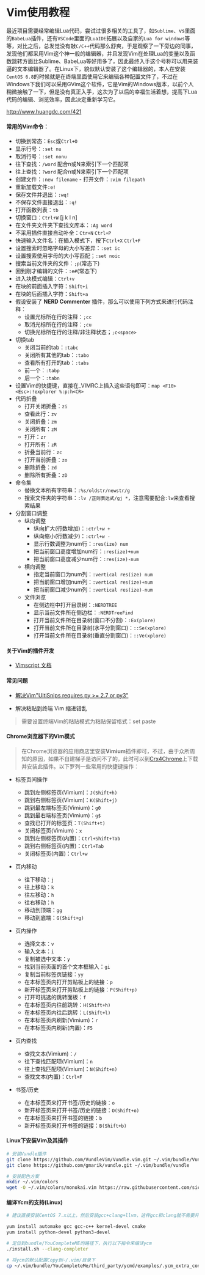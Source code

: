 # Vim使用教程

最近项目需要经常编辑Lua代码，尝试过很多相关的工具了，如`Sublime`、vs里面的`BabeLua`插件，还有`VSCode`里面的`LuaIDE`拓展以及自家的`Lua for windows`等等，对比之后，总发觉没有敲`C/C++`代码那么舒爽，于是观察了一下旁边的同事，发现他们都采用Vim这个神一般的编辑器，并且发现Vim在处理Lua的变量以及函数跳转方面比Sublime、BabeLua等好用多了，因此最终入手这个号称可以用来装逼的文本编辑器了。在Linux下，貌似默认安装了这个编辑器的，本人在安装`CentOS 6.8`的时候就是在终端里面使用它来编辑各种配置文件了，不过在Windows下我们可以采用GVim这个软件，它是Vim的Windows版本，以前个人稍微接触了一下，但是没有真正入手，这次为了以后的幸福生活着想，提高下Lua代码的编辑、浏览效率，因此决定重新学习它。

http://www.huangdc.com/421

#### 常用的Vim命令：
 - 切换到常态：`Esc`或`Ctrl+O`
 - 显示行号：`:set nu`
 - 取消行号：`:set nonu`
 - 往下查找：`/word` 配合n或N来索引下一个匹配项
 - 往上查找：`?word` 配合n或N来索引下一个匹配项
 - 创建文件：`:new filename` - 打开文件：`:vim filepath`
 - 重新加载文件`:e!`
 - 保存文件并退出：`:wq!`
 - 不保存文件直接退出：`:q!`
 - 打开函数列表：`tb`
 - 切换窗口：`Ctrl+W` [j k l n]
 - 在文件夹文件夹下查找文库本：`:Ag word`
 - 不采用插件直接自动补全：`Ctr+N` `Ctrl+P`
 - 快速输入文件名：在插入模式下，按下`Ctrl+X` `Ctrl+F`
 - 设置搜索时忽略字母的大小写差异：`:set ic`
 - 设置搜索使用字母的大小写匹配；`:set noic`
 - 搜索当前文件夹的文件：`;p`(常态下)
 - 回到刚才编辑的文件：`:e#`(常态下)
 - 进入块模式编辑：`Ctrl+v`
  - 在块的前面插入字符：`Shift+i`
  - 在块的后面插入字符：`Shift+a`
 - 假设安装了 **NERD Commenter** 插件，那么可以使用下列方式来进行代码注释：
   - 设置光标所在行的注释：`;cc`
   - 取消光标所在行的注释：`;cu`
   - 切换光标所在行的注释/非注释状态；`;c<space>`
 - 切换tab
   - 关闭当前的tab：`:tabc`
   - 关闭所有其他的tab：`:tabo`
   - 查看所有打开的tab：`:tabs`
   - 前一个：`:tabp`
   - 后一个：`:tabn`
 - 设置Vim的快捷键，直接在_VIMRC上插入这些语句即可：`map <F10> <Esc>:!explorer %:p:h<CR>`
 - 代码折叠
   - 打开关闭折叠：`zi`
   - 查看此行：`zv`
   - 关闭折叠：`zm`
   - 关闭所有：`zM`
   - 打开：`zr`
   - 打开所有：`zR`
   - 折叠当前行：`zc`
   - 打开当前折叠：`zo`
   - 删除折叠：`zd`
   - 删除所有折叠：`zD`
 - 命令集
   - 替换文本所有字符串：`:%s/oldstr/newstr/g`
   - 搜索文件夹的字符串：`:lv /正则表达式/gj *`，注意需要配合`:lw`来查看搜索结果
 - 分割窗口调整
   - 纵向调整
     - 纵向扩大(行数增加)：`:ctrl+w +`
     - 纵向缩小(行数减少)：`:ctrl+w -` 
     - 显示行数调整为num行：`:res(ize) num`
     - 把当前窗口高度增加num行：`:res(ize)+num` 
     - 把当前窗口高度减少num行：`:res(ize)-num` 
   - 横向调整
     - 指定当前窗口为num列：`:vertical res(ize) num`
     - 把当前窗口增加num列：`:vertical res(ize)+num` 
     - 把当前窗口减少num列：`:vertical res(ize)-num` 
   - 文件浏览
     - 在侧边栏中打开目录树：`:NERDTREE`
     - 显示当前文件所在侧边栏：`:NERDTreeFind`
     - 打开当前文件所在目录树(窗口不分割)：`:Ex(plore)`
     - 打开当前文件所在目录树(水平分割窗口)：`::Se(xplore)`
     - 打开当前文件所在目录树(垂直分割窗口)：`::Ve(xplore)`
 
#### 关于Vim的插件开发
 - [Vimscript 文档](https://www.w3cschool.cn/vim/gsenvozt.html)

#### 常见问题
 - [解决Vim"UltiSnips requires py >= 2.7 or py3"](http://blog.csdn.net/demorngel/article/details/72353760)

 - 解决粘贴到终端 Vim 缩进错乱
  >需要设置终端Vim的粘贴模式为粘贴保留格式：set paste

#### Chrome浏览器下的Vim模式
>在Chrome浏览器的应用商店里安装**Vimium**插件即可，不过，由于众所周知的原因，如果不自建梯子是访问不了的，此时可以到[Crx4Chrome](https://www.crx4chrome.com/crx)上下载并安装此插件。以下罗列一些常用的快捷键操作：

 - 标签页间操作
   - 跳到左侧标签页(Vimium)：`J(Shift+h)`
   - 跳到右侧标签页(Vimium)：`K(Shift+j)`
   - 跳到最左端标签页(Vimium)：`g0`
   - 跳到最右端标签页(Vimium)：`g$`
   - 查找已打开的标签页：`T(Shift+t)`
   - 关闭标签页(Vimium)：`x`
   - 跳到左侧标签页(内置)：`Ctrl+Shift+Tab`
   - 跳到右侧标签页(内置)：`Ctrl+Tab`
   - 关闭标签页(内置)：`Ctrl+w`

 - 页内移动
   - 往下移动：`j`
   - 往上移动：`k`
   - 往左移动：`h`
   - 往右移动：`h`
   - 移动到顶端：`gg`
   - 移动到底端：`G(Shift+g)`

 - 页内操作
   - 选择文本：`v`
   - 输入文本：`i`
   - 复制被选中文本：`y`
   - 找到当前页面的首个文本框输入：`gi`
   - 复制当前标签页链接：`yy`
   - 在本标签页内打开剪贴板上的链接：`p`
   - 新开标签页来打开剪贴板上的链接：`P(Shift+p)`
   - 打开可挑选的跳转面板：`f`
   - 在本标签页内往前跳转：`H(Shift+h)`
   - 在本标签页内往后跳转：`L(Shift+l)`
   - 在本标签页内刷新(Vimium)：`r`
   - 在本标签页内刷新(内置)：`F5`

 - 页内查找
   - 查找文本(Vimium)：`/`
   - 往下查找匹配项(Vimium)：`n`
   - 往上查找匹配项(Vimium)：`N(Shift+n)`
   - 查找文本(内置)：`Ctrl+F`

 - 书签/历史
   - 在本标签页来打开书签/历史的链接：`o`
   - 新开标签页来打开书签/历史的链接：`O(Shift+o)`
   - 在本标签页来打开书签的链接：`b`
   - 新开标签页来打开书签的链接：`B(Shift+b)`

#### Linux下安装Vim及其插件
```sh
# 安装Vundle插件
git clone https://github.com/VundleVim/Vundle.vim.git ~/.vim/bundle/Vundle.vim
git clone https://github.com/gmarik/vundle.git ~/.vim/bundle/vundle
```

```sh
# 安装配色方案
mkdir ~/.vim/colors
wget -O ~/.vim/colors/monokai.vim https://raw.githubusercontent.com/sickill/vim-monokai/master/colors/monokai.vim
```

#### 编译Ycm的支持(Linux)
```sh
# 建议直接安装CentOS 7.x以上，然后安装gcc+clang+llvm，这样gcc和clang就不需要升级了

yum install automake gcc gcc-c++ kernel-devel cmake 
yum install python-devel python3-devel

# 定位到bundle/YouCompleteME的路径下，执行以下指令来编译ycm
./install.sh --clang-completer

# 将ycm的默认配置Copy到~/.vim/目录下
cp ~/.vim/bundle/YouCompleteMe/third_party/ycmd/examples/.ycm_extra_conf.py ~/.vim/
```
